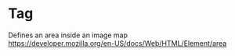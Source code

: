 # Tag <area>

Defines an area inside an image map  
https://developer.mozilla.org/en-US/docs/Web/HTML/Element/area  
